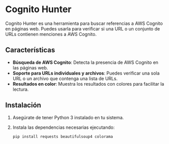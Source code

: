 # Cognito Hunter

Cognito Hunter es una herramienta para buscar referencias a AWS Cognito en páginas web. Puedes usarla para verificar si una URL o un conjunto de URLs contienen menciones a AWS Cognito.

## Características

- **Búsqueda de AWS Cognito**: Detecta la presencia de AWS Cognito en las páginas web.
- **Soporte para URLs individuales y archivos**: Puedes verificar una sola URL o un archivo que contenga una lista de URLs.
- **Resultados en color**: Muestra los resultados con colores para facilitar la lectura.

## Instalación

1. Asegúrate de tener Python 3 instalado en tu sistema.
2. Instala las dependencias necesarias ejecutando:

   ```bash
   pip install requests beautifulsoup4 colorama

